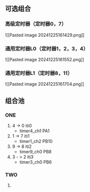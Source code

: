 ## 可选组合
### 高级定时器（定时器0，7）
![[Pasted image 20241225161429.png]]
### 通用定时器L0（定时器1，2，3，4）
![[Pasted image 20241225161552.png]]
### 通用定时器L1（定时器8，11）
![[Pasted image 20241225161704.png]]

## 组合池
### ONE
1. 4 -> 0  iti0
	- timer4_ch1  PA1
2. 1 -> 7 iti1 
	- timer1_ch2 PB10
3. 9 -> 8 iti2
	- timer9_ch0 PB8
4. 3 - > 2 iti3
	- timer3_ch0 PB6
### TWO
1. 